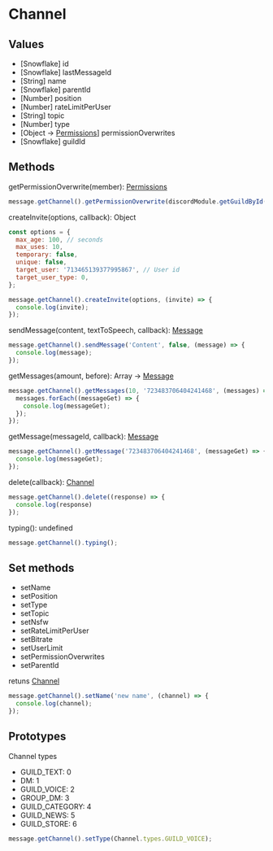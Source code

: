 # Channel

## Values

- [Snowflake] id
- [Snowflake] lastMessageId
- [String] name
- [Snowflake] parentId
- [Number] position
- [Number] rateLimitPerUser
- [String] topic
- [Number] type
- [Object -> [Permissions](./permissions.md)] permissionOverwrites
- [Snowflake] guildId

## Methods

getPermissionOverwrite(member): [Permissions](./permissions.md)

```javascript
message.getChannel().getPermissionOverwrite(discordModule.getGuildById(Snowflake).getMemberById(Snowflake));
```

createInvite(options, callback): Object

```javascript
const options = {
  max_age: 100, // seconds
  max_uses: 10,
  temporary: false,
  unique: false,
  target_user: '713465139377995867', // User id
  target_user_type: 0,
};

message.getChannel().createInvite(options, (invite) => {
  console.log(invite);
});
```

sendMessage(content, textToSpeech, callback): [Message](./message.md)

```javascript
message.getChannel().sendMessage('Content', false, (message) => {
  console.log(message);
});
```

getMessages(amount, before): Array -> [Message](./message.md)

```javascript
message.getChannel().getMessages(10, '723483706404241468', (messages) => {
  messages.forEach((messageGet) => {
    console.log(messageGet);
  });
});
```

getMessage(messageId, callback): [Message](./message.md)

```javascript
message.getChannel().getMessage('723483706404241468', (messageGet) => {
  console.log(messageGet);
});
```

delete(callback): [Channel](./channel.md)

```javascript
message.getChannel().delete((response) => {
  console.log(response)
});
```

typing(): undefined

```javascript
message.getChannel().typing();
```

## Set methods

- setName
- setPosition
- setType
- setTopic
- setNsfw
- setRateLimitPerUser
- setBitrate
- setUserLimit
- setPermissionOverwrites
- setParentId

retuns [Channel](./channel.md)

```javascript
message.getChannel().setName('new name', (channel) => {
  console.log(channel);
});
```

## Prototypes

Channel types

- GUILD_TEXT: 0
- DM: 1
- GUILD_VOICE: 2
- GROUP_DM: 3
- GUILD_CATEGORY: 4
- GUILD_NEWS: 5
- GUILD_STORE: 6

```javascript
message.getChannel().setType(Channel.types.GUILD_VOICE);
```
